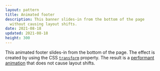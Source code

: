```yaml
---
layout: pattern
title: Animated footer
description: This banner slides-in from the bottom of the page
  without causing layout shifts.
date: 2021-08-18
updated: 2021-08-18
height: 300
---
```


This animated footer slides-in from the bottom of the page. The effect is
created by using the CSS
[`transform`](https://developer.mozilla.org/docs/Web/CSS/transform)
property. The result is a [performant
animation](https://web.dev/animations-guide/) that does not cause layout shifts.
